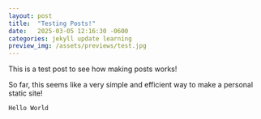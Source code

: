 ```yaml
---
layout: post
title:  "Testing Posts!"
date:   2025-03-05 12:16:30 -0600
categories: jekyll update learning
preview_img: /assets/previews/test.jpg
---
```

This is a test post to see how making posts works!

So far, this seems like a very simple and efficient way to make a personal static site!

`Hello World`